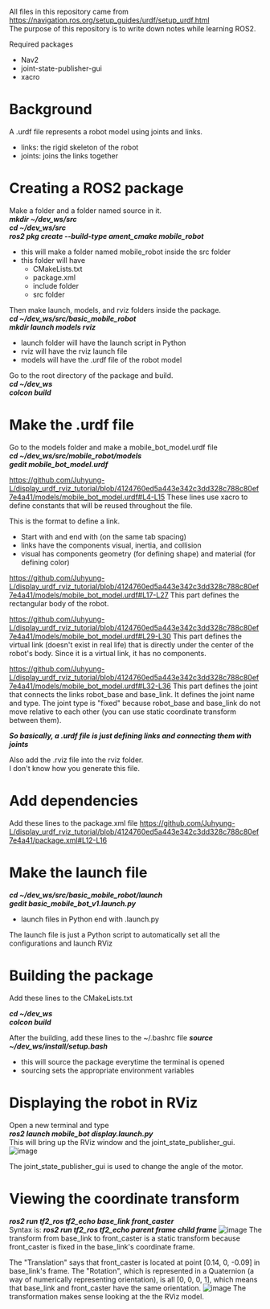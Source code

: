 All files in this repository came from https://navigation.ros.org/setup_guides/urdf/setup_urdf.html  
The purpose of this repository is to write down notes while learning ROS2.

Required packages
- Nav2
- joint-state-publisher-gui
- xacro

# Background
A .urdf file represents a robot model using joints and links.
- links: the rigid skeleton of the robot
- joints: joins the links together

# Creating a ROS2 package
Make a folder and a folder named source in it.  
***mkdir ~/dev_ws/src***  
***cd ~/dev_ws/src***  
***ros2 pkg create --build-type ament_cmake mobile_robot***  
- this will make a folder named mobile_robot inside the src folder
- this folder will have
  - CMakeLists.txt
  - package.xml
  - include folder
  - src folder

Then make launch, models, and rviz folders inside the package.  
***cd ~/dev_ws/src/basic_mobile_robot***  
***mkdir launch models rviz***  
- launch folder will have the launch script in Python
- rviz will have the rviz launch file
- models will have the .urdf file of the robot model

Go to the root directory of the package and build.  
***cd ~/dev_ws***  
***colcon build***  

# Make the .urdf file
Go to the models folder and make a mobile_bot_model.urdf file  
***cd ~/dev_ws/src/mobile_robot/models***  
***gedit mobile_bot_model.urdf***  

https://github.com/Juhyung-L/display_urdf_rviz_tutorial/blob/4124760ed5a443e342c3dd328c788c80ef7e4a41/models/mobile_bot_model.urdf#L4-L15
These lines use xacro to define constants that will be reused throughout the file.  

This is the format to define a link.
- Start with <link name='some_name'> and end with </link> (on the same tab spacing)
- links have the components visual, inertia, and collision
- visual has components geometry (for defining shape) and material (for defining color)

https://github.com/Juhyung-L/display_urdf_rviz_tutorial/blob/4124760ed5a443e342c3dd328c788c80ef7e4a41/models/mobile_bot_model.urdf#L17-L27
This part defines the rectangular body of the robot.  

https://github.com/Juhyung-L/display_urdf_rviz_tutorial/blob/4124760ed5a443e342c3dd328c788c80ef7e4a41/models/mobile_bot_model.urdf#L29-L30
This part defines the virtual link (doesn't exist in real life) that is directly under the center of the robot's body. Since it is a virtual link, it has no components.  

https://github.com/Juhyung-L/display_urdf_rviz_tutorial/blob/4124760ed5a443e342c3dd328c788c80ef7e4a41/models/mobile_bot_model.urdf#L32-L36
This part defines the joint that connects the links robot_base and base_link. It defines the joint name and type. The joint type is "fixed" because robot_base and base_link do not move relative to each other (you can use static coordinate transform between them).  

***So basically, a .urdf file is just defining links and connecting them with joints***  

Also add the .rviz file into the rviz folder.  
I don't know how you generate this file.  

# Add dependencies
Add these lines to the package.xml file
https://github.com/Juhyung-L/display_urdf_rviz_tutorial/blob/4124760ed5a443e342c3dd328c788c80ef7e4a41/package.xml#L12-L16

# Make the launch file
***cd ~/dev_ws/src/basic_mobile_robot/launch***  
***gedit basic_mobile_bot_v1.launch.py***  
- launch files in Python end with .launch.py

The launch file is just a Python script to automatically set all the configurations and launch RViz

# Building the package
Add these lines to the CMakeLists.txt

***cd ~/dev_ws***  
***colcon build***  

After the building, add these lines to the ~/.bashrc file
***source ~/dev_ws/install/setup.bash***  
- this will source the package everytime the terminal is opened
- sourcing sets the appropriate environment variables

# Displaying the robot in RViz
Open a new terminal and type  
***ros2 launch mobile_bot display.launch.py***  
This will bring up the RViz window and the joint_state_publisher_gui. 
![image](https://user-images.githubusercontent.com/102873080/233770287-5e14b63d-02de-48c5-9315-f1f603e485d2.png)

The joint_state_publisher_gui is used to change the angle of the motor.  

# Viewing the coordinate transform
***ros2 run tf2_ros tf2_echo base_link front_caster***  
Syntax is: ***ros2 run tf2_ros tf2_echo parent frame child frame***
![image](https://user-images.githubusercontent.com/102873080/233770431-a1d8117b-3d7f-49ca-aa4a-136443f1ad8f.png)
The transform from base_link to front_caster is a static transform because front_caster is fixed in the base_link's coordinate frame. 

The "Translation" says that front_caster is located at point [0.14, 0, -0.09] in base_link's frame. The "Rotation", which is represented in a Quaternion (a way of numerically representing orientation), is all [0, 0, 0, 1], which means that base_link and front_caster have the same orientation.
![image](https://user-images.githubusercontent.com/102873080/233770572-93484ec5-6720-4796-983f-daa346dae7c4.png)
The transformation makes sense looking at the the RViz model.



